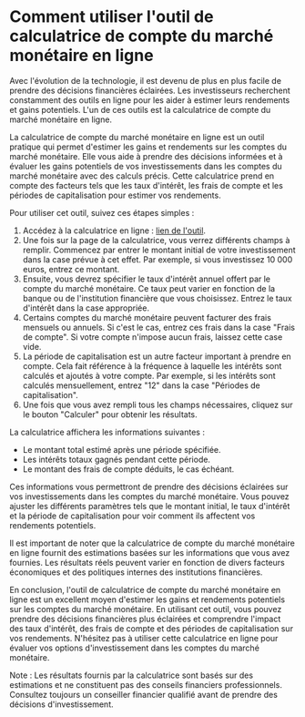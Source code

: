 Comment utiliser l'outil de calculatrice de compte du marché monétaire en ligne
===============================================================================

Avec l'évolution de la technologie, il est devenu de plus en plus facile de prendre des décisions financières éclairées. Les investisseurs recherchent constamment des outils en ligne pour les aider à estimer leurs rendements et gains potentiels. L'un de ces outils est la calculatrice de compte du marché monétaire en ligne.

La calculatrice de compte du marché monétaire en ligne est un outil pratique qui permet d'estimer les gains et rendements sur les comptes du marché monétaire. Elle vous aide à prendre des décisions informées et à évaluer les gains potentiels de vos investissements dans les comptes du marché monétaire avec des calculs précis. Cette calculatrice prend en compte des facteurs tels que les taux d'intérêt, les frais de compte et les périodes de capitalisation pour estimer vos rendements.

Pour utiliser cet outil, suivez ces étapes simples :

1. Accédez à la calculatrice en ligne : [lien de l'outil](https://www.onlinecalculatorsfree.com/fr/financial/money-market-account-calculator.html).
2. Une fois sur la page de la calculatrice, vous verrez différents champs à remplir. Commencez par entrer le montant initial de votre investissement dans la case prévue à cet effet. Par exemple, si vous investissez 10 000 euros, entrez ce montant.
3. Ensuite, vous devrez spécifier le taux d'intérêt annuel offert par le compte du marché monétaire. Ce taux peut varier en fonction de la banque ou de l'institution financière que vous choisissez. Entrez le taux d'intérêt dans la case appropriée.
4. Certains comptes du marché monétaire peuvent facturer des frais mensuels ou annuels. Si c'est le cas, entrez ces frais dans la case "Frais de compte". Si votre compte n'impose aucun frais, laissez cette case vide.
5. La période de capitalisation est un autre facteur important à prendre en compte. Cela fait référence à la fréquence à laquelle les intérêts sont calculés et ajoutés à votre compte. Par exemple, si les intérêts sont calculés mensuellement, entrez "12" dans la case "Périodes de capitalisation".
6. Une fois que vous avez rempli tous les champs nécessaires, cliquez sur le bouton "Calculer" pour obtenir les résultats.

La calculatrice affichera les informations suivantes :

- Le montant total estimé après une période spécifiée.
- Les intérêts totaux gagnés pendant cette période.
- Le montant des frais de compte déduits, le cas échéant.

Ces informations vous permettront de prendre des décisions éclairées sur vos investissements dans les comptes du marché monétaire. Vous pouvez ajuster les différents paramètres tels que le montant initial, le taux d'intérêt et la période de capitalisation pour voir comment ils affectent vos rendements potentiels.

Il est important de noter que la calculatrice de compte du marché monétaire en ligne fournit des estimations basées sur les informations que vous avez fournies. Les résultats réels peuvent varier en fonction de divers facteurs économiques et des politiques internes des institutions financières.

En conclusion, l'outil de calculatrice de compte du marché monétaire en ligne est un excellent moyen d'estimer les gains et rendements potentiels sur les comptes du marché monétaire. En utilisant cet outil, vous pouvez prendre des décisions financières plus éclairées et comprendre l'impact des taux d'intérêt, des frais de compte et des périodes de capitalisation sur vos rendements. N'hésitez pas à utiliser cette calculatrice en ligne pour évaluer vos options d'investissement dans les comptes du marché monétaire.

Note : Les résultats fournis par la calculatrice sont basés sur des estimations et ne constituent pas des conseils financiers professionnels. Consultez toujours un conseiller financier qualifié avant de prendre des décisions d'investissement.